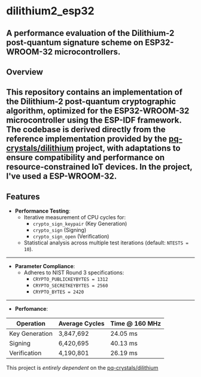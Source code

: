 # dilithium2_esp32
**A performance evaluation of the Dilithium-2 post-quantum signature scheme on ESP32-WROOM-32 microcontrollers.**
---
## Overview
This repository contains an implementation of the **Dilithium-2** post-quantum cryptographic algorithm, optimized for the ESP32-WROOM-32 microcontroller using the ESP-IDF framework. The codebase is derived directly from the reference implementation provided by the [pq-crystals/dilithium](https://github.com/pq-crystals/dilithium) project, with adaptations to ensure compatibility and performance on resource-constrained IoT devices. In the project, I've used a ESP-WROOM-32.
---
## Features  
- **Performance Testing**:  
  - Iterative measurement of CPU cycles for:  
    - `crypto_sign_keypair` (Key Generation)  
    - `crypto_sign` (Signing)  
    - `crypto_sign_open` (Verification)  
  - Statistical analysis across multiple test iterations (default: `NTESTS = 10`).
---
- **Parameter Compliance**:  
  - Adheres to NIST Round 3 specifications:  
    - `CRYPTO_PUBLICKEYBYTES = 1312`  
    - `CRYPTO_SECRETKEYBYTES = 2560`  
    - `CRYPTO_BYTES = 2420`
---
- **Perfomance**:

| Operation      | Average Cycles | Time @ 160 MHz |
|----------------|----------------|----------------|
| Key Generation | 3,847,692      | 24.05 ms       |
| Signing        | 6,420,695      | 40.13 ms       |
| Verification   | 4,190,801      | 26.19 ms       |

This project is *entirely dependent* on the [pq-crystals/dilithium](https://github.com/pq-crystals/dilithium)
